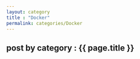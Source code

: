 ```yaml
---
layout: category
title : "Docker"
permalink: categories/Docker
---
```


<h2> post by category : {{ page.title }} </h2>
